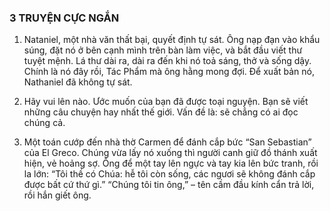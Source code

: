 ### 3 TRUYỆN CỰC NGẮN

1. Nataniel, một nhà văn thất bại, quyết định tự sát. Ông nạp đạn vào khẩu súng, đặt nó ở bên cạnh mình trên bàn làm việc, và bắt đầu viết thư tuyệt mệnh. Lá thư dài ra, dài ra đến khi nó toả sáng, thở và sống dậy. Chính là nó đây rồi, Tác Phẩm mà ông hằng mong đợi. Để xuất bản nó, Nathaniel đã không tự sát.

2. Hãy vui lên nào. Ước muốn của bạn đã được toại nguyện. Bạn sẽ viết những câu chuyện hay nhất thế giới. Vấn đề là: sẽ chẳng có ai đọc chúng cả.

3. Một toán cướp đến nhà thờ Carmen để đánh cắp bức “San Sebastian” của El Greco. Chúng vừa lấy nó xuống thì người canh giữ đồ thánh xuất hiện, vẻ hoảng sợ. Ông để một tay lên ngực và tay kia lên bức tranh, rồi la lớn:
“Tôi thề có Chúa: hễ tôi còn sống, các ngươi sẽ không đánh cắp được bất cứ thứ gì.”
“Chúng tôi tin ông,” – tên cầm đầu kính cẩn trả lời, rồi hắn giết ông.